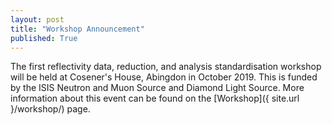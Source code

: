 ```yaml
---
layout: post
title: "Workshop Announcement"
published: True
---
```


The first reflectivity data, reduction, and analysis standardisation workshop will be held at Cosener's House, Abingdon in October 2019.
This is funded by the ISIS Neutron and Muon Source and Diamond Light Source.
More information about this event can be found on the [Workshop]({ site.url }/workshop/) page. 
